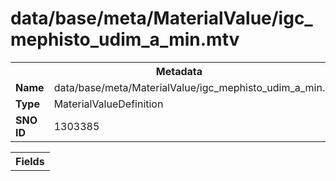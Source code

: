 <h1>data/base/meta/MaterialValue/igc_mephisto_udim_a_min.mtv</h1><table><tr><th colspan="100%">Metadata</th></tr><tr><td><b>Name</b></td><td>data/base/meta/MaterialValue/igc_mephisto_udim_a_min.mtv</td></tr><tr><td><b>Type</b></td><td>MaterialValueDefinition</td></tr><tr><td><b>SNO ID</b></td><td>1303385</td></tr></table>

<table><tr><th colspan="100%">Fields</th></tr></table>

